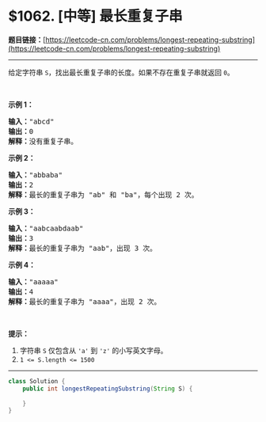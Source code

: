 # $1062. [中等] 最长重复子串

**题目链接：**[https://leetcode-cn.com/problems/longest-repeating-substring](https://leetcode-cn.com/problems/longest-repeating-substring)

---

<div class="content__1Y2H">
 <div class="notranslate">
  <p>给定字符串&nbsp;<code>S</code>，找出最长重复子串的长度。如果不存在重复子串就返回 <code>0</code>。</p> 
  <p>&nbsp;</p> 
  <p><strong>示例 1：</strong></p> 
  <pre class="language-text"><strong>输入：</strong>"abcd"
<strong>输出：</strong>0
<strong>解释：</strong>没有重复子串。
</pre> 
  <p><strong>示例 2：</strong></p> 
  <pre class="language-text"><strong>输入：</strong>"abbaba"
<strong>输出：</strong>2
<strong>解释：</strong>最长的重复子串为 "ab" 和 "ba"，每个出现 2 次。
</pre> 
  <p><strong>示例 3：</strong></p> 
  <pre class="language-text"><strong>输入：</strong>"aabcaabdaab"
<strong>输出：</strong>3
<strong>解释：</strong>最长的重复子串为 "aab"，出现 3 次。
</pre> 
  <p><strong>示例 4：</strong></p> 
  <pre class="language-text"><strong>输入：</strong>"aaaaa"
<strong>输出：</strong>4
<strong>解释：</strong>最长的重复子串为 "aaaa"，出现 2 次。</pre> 
  <p>&nbsp;</p> 
  <p><strong>提示：</strong></p> 
  <ol> 
   <li>字符串&nbsp;<code>S</code>&nbsp;仅包含从&nbsp;<code>'a'</code> 到&nbsp;<code>'z'</code>&nbsp;的小写英文字母。</li> 
   <li><code>1 &lt;= S.length &lt;= 1500</code></li> 
  </ol> 
 </div>
</div>

---

```java
class Solution {
    public int longestRepeatingSubstring(String S) {
        
    }
}
```